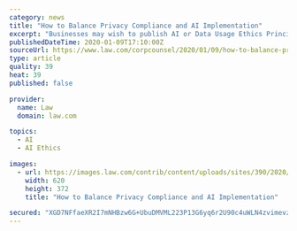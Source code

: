 ```yaml
---
category: news
title: "How to Balance Privacy Compliance and AI Implementation"
excerpt: "Businesses may wish to publish AI or Data Usage Ethics Principles, as many companies (e.g., Microsoft) have done. These principles often go beyond what AI use is legally complaint and impose obligations related to ethics (what is the right thing to do with data and what are the customer expectations). In addition, policymakers have expressed ..."
publishedDateTime: 2020-01-09T17:10:00Z
sourceUrl: https://www.law.com/corpcounsel/2020/01/09/how-to-balance-privacy-compliance-and-ai-implementation/
type: article
quality: 39
heat: 39
published: false

provider:
  name: Law
  domain: law.com

topics:
  - AI
  - AI Ethics

images:
  - url: https://images.law.com/contrib/content/uploads/sites/390/2020/01/Ross-Schulte-Article-202001091649.jpg
    width: 620
    height: 372
    title: "How to Balance Privacy Compliance and AI Implementation"

secured: "XGD7NFfaeXR2I7mNHBzw6G+UbuDMVML223P13G6yq6r2U90c4uWLN4zvimevzrfgNmFAaFUVBgsN4CVo/8uEZvDfTUriypdOXllXFzARENIT/cVlLY1Bxbht17I1G7YIYojIPBHIrOfotOOIm/Ld9L1umZ5u7253qp1xS8ECTY+S6AtgddB53yxruJYS1dCxdNKX2nzYpPZMgZtu+KrzfcVqHYOtBjeMbGlD7qq6KBBUKuqfmYIG30Jt2amfWA31uH/AmHXZafy0mhpaHuuITk3NrmFZSkPbeT9Dx8Li9wGg5Wwi9rQUdZO9Y2Q88U0OSM3U9AlfLhM/erPo/CaT9ylYN1lOeJxgSNsVAABPwoKwim9B2BSrHRl9EZYW8ZIRInEgk/LEoxPVF74kx4VfSimoCaCFJNMxskeALZkMiDDkesw7TH3UrOjINFq8LMvWaLpqjceQOwoXE1t3LYMqbA==;MYBMRbfkfG7WcEYS+qSGmQ=="
---
```


